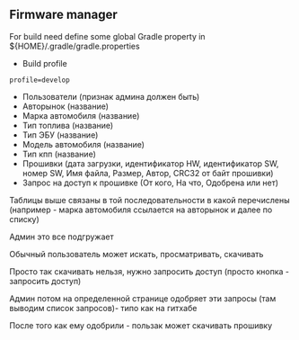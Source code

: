 ## Firmware manager

For build need define some global Gradle property in ${HOME}/.gradle/gradle.properties  
* Build profile
```
profile=develop
```

* Пользователи (признак админа должен быть)
* Авторынок (название)
* Марка автомобиля (название)
* Тип топлива (название)
* Тип ЭБУ (название)
* Модель автомобиля (название)
* Тип кпп (название)
* Прошивки (дата загрузки, идентификатор HW, идентификатор SW, номер SW, Имя файла, Размер, Автор, CRC32 от байт прошивки)
* Запрос на доступ к прошивке (От кого, На что, Одобрена или нет)

Таблицы выше связаны в той последовательности в какой перечислены (например - марка автомобиля ссылается на авторынок и далее по списку)

Админ это все подгружает

Обычный пользователь может искать, просматривать, скачивать

Просто так скачивать нельзя, нужно запросить доступ (просто кнопка - запросить доступ)

Админ потом на определенной странице одобряет эти запросы (там выводим список запросов)- типо как на гитхабе

После того как ему одобрили - пользак может скачивать прошивку

